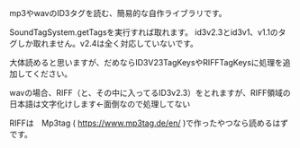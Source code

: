 mp3やwavのID3タグを読む、簡易的な自作ライブラリです。

SoundTagSystem.getTagsを実行すれば取れます。
id3v2.3とid3v1、v1.1のタグしか取れません。v2.4は全く対応していないです。

大体読めると思いますが、だめならID3V23TagKeysやRIFFTagKeysに処理を追加してください。

wavの場合、RIFF（と、その中に入ってるID3v2.3）をとれますが、RIFF領域の日本語は文字化けします←面倒なので処理してない

RIFFは　Mp3tag ( https://www.mp3tag.de/en/ )で作ったやつなら読めるはずです。

